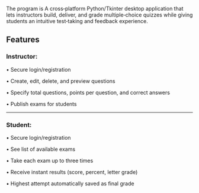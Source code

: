The program is A cross‑platform Python/Tkinter desktop application that lets instructors build, deliver, and grade multiple‑choice quizzes while giving students an intuitive test‑taking and feedback experience.

## Features

### Instructor:

• Secure login/registration

• Create, edit, delete, and preview questions

• Specify total questions, points per question, and correct answers

• Publish exams for students

---

### Student:

• Secure login/registration

• See list of available exams

• Take each exam up to three times

• Receive instant results (score, percent, letter grade)

• Highest attempt automatically saved as final grade
